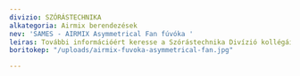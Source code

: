 ```yaml
---
divizio: SZÓRÁSTECHNIKA
alkategoria: Airmix berendezések
nev: 'SAMES - AIRMIX Asymmetrical Fan fúvóka '
leiras: További információért keresse a Szórástechnika Divízió kollégáit
boritokep: "/uploads/airmix-fuvoka-asymmetrical-fan.jpg"

---
```

